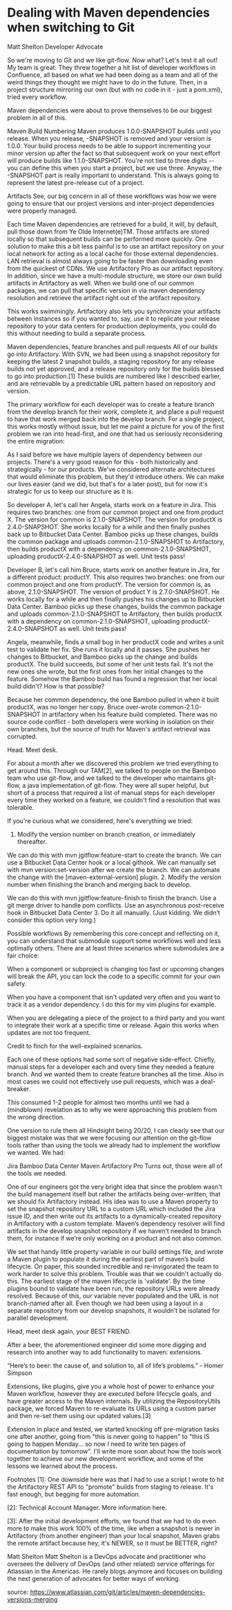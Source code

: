 # Dealing with Maven dependencies when switching to Git
Matt Shelton
Developer Advocate

So we're moving to Git and we like git-flow. Now what? Let's test it all out! My team is great. They threw together a hit list of developer workflows in Confluence, all based on what we had been doing as a team and all of the weird things they thought we might have to do in the future. Then, in a project structure mirroring our own (but with no code in it - just a pom.xml), tried every workflow.

Maven dependencies were about to prove themselves to be our biggest problem in all of this.

Maven Build Numbering Maven produces 1.0.0-SNAPSHOT builds until you release. When you release, -SNAPSHOT is removed and your version is 1.0.0. Your build process needs to be able to support incrementing your minor version up after the fact so that subsequent work on your next effort will produce builds like 1.1.0-SNAPSHOT. You're not tied to three digits -- you can define this when you start a project, but we use three. Anyway, the -SNAPSHOT part is really important to understand. This is always going to represent the latest pre-release cut of a project.

Artifacts
See, our big concern in all of these workflows was how we were going to ensure that our project versions and inter-project dependencies were properly managed.

Each time Maven dependencies are retrieved for a build, it will, by default, pull those down from Ye Olde Internet(e)TM. Those artifacts are stored locally so that subsequent builds can be performed more quickly. One solution to make this a bit less painful is to use an artifact repository on your local network for acting as a local cache for those external dependencies. LAN retrieval is almost always going to be faster than downloading even from the quickest of CDNs. We use Artifactory Pro as our artifact repository. In addition, since we have a multi-module structure, we store our own build artifacts in Artifactory as well. When we build one of our common packages, we can pull that specific version in via maven dependency resolution and retrieve the artifact right out of the artifact repository.

This works swimmingly. Artifactory also lets you synchronize your artifacts between instances so if you wanted to, say, use it to replicate your release repository to your data centers for production deployments, you could do this without needing to build a separate process.

Maven dependencies, feature branches and pull requests
All of our builds go into Artifactory. With SVN, we had been using a snapshot repository for keeping the latest 2 snapshot builds, a staging repository for any release builds not yet approved, and a release repository only for the builds blessed to go into production.[1] These builds are numbered like I described earlier, and are retrievable by a predictable URL pattern based on repository and version.

The primary workflow for each developer was to create a feature branch from the develop branch for their work, complete it, and place a pull request to have that work merged back into the develop branch. For a single project, this works mostly without issue, but let me paint a picture for you of the first problem we ran into head-first, and one that had us seriously reconsidering the entire migration:

As I said before we have multiple layers of dependency between our projects. There's a very good reason for this - both historically and strategically - for our products. We've considered alternate architectures that would eliminate this problem, but they'd introduce others. We can make our lives easier (and we did, but that's for a later post), but for now it's strategic for us to keep our structure as it is.

So developer A, let's call her Angela, starts work on a feature in Jira. This requires two branches: one from our common project and one from product X. The version for common is 2.1.0-SNAPSHOT. The version for productX is 2.4.0-SNAPSHOT. She works locally for a while and then finally pushes back up to Bitbucket Data Center. Bamboo picks up these changes, builds the common package and uploads common-2.1.0-SNAPSHOT to Artifactory, then builds productX with a dependency on common-2.1.0-SNAPSHOT, uploading productX-2.4.0-SNAPSHOT as well. Unit tests pass!

Developer B, let's call him Bruce, starts work on another feature in Jira, for a different product: productY. This also requires two branches: one from our common project and one from productY. The version for common is, as above, 2.1.0-SNAPSHOT. The version of product Y is 2.7.0-SNAPSHOT. He works locally for a while and then finally pushes his changes up to Bitbucket Data Center. Bamboo picks up these changes, builds the common package and uploads common-2.1.0-SNAPSHOT to Artifactory, then builds productX with a dependency on common-2.1.0-SNAPSHOT, uploading productX-2.4.0-SNAPSHOT as well. Unit tests pass!

Angela, meanwhile, finds a small bug in her productX code and writes a unit test to validate her fix. She runs it locally and it passes. She pushes her changes to Bitbucket, and Bamboo picks up the change and builds productX. The build succeeds, but some of her unit tests fail. It's not the new ones she wrote, but the first ones from her initial changes to the feature. Somehow the Bamboo build has found a regression that her local build didn't? How is that possible?

Because her common dependency, the one Bamboo pulled in when it built productX, was no longer her copy. Bruce over-wrote common-2.1.0-SNAPSHOT in artifactory when his feature build completed. There was no source code conflict - both developers were working in isolation on their own branches, but the source of truth for Maven's artifact retrieval was corrupted.

Head. Meet desk.

For about a month after we discovered this problem we tried everything to get around this. Through our TAM[2], we talked to people on the Bamboo team who use git-flow, and we talked to the developer who maintains git-flow, a java implementation of git-flow. They were all super helpful, but short of a process that required a list of manual steps for each developer every time they worked on a feature, we couldn't find a resolution that was tolerable.

If you're curious what we considered, here's everything we tried:

1. Modify the version number on branch creation, or immediately thereafter.

We can do this with mvn jgitflow:feature-start to create the branch.
We can use a Bitbucket Data Center hook or a local githook.
We can manually set with mvn version:set-version after we create the branch.
We can automate the change with the [maven-external-version] plugin.
2. Modify the version number when finishing the branch and merging back to develop.

We can do this with mvn jgitflow:feature-finish to finish the branch.
Use a git merge driver to handle pom conflicts.
Use an asynchronous post-receive hook in Bitbucket Data Center
3. Do it all manually. (Just kidding. We didn’t consider this option very long.)

Possible workflows
By remembering this core concept and reflecting on it, you can understand that submodule support some workflows well and less optimally others. There are at least three scenarios where submodules are a fair choice:

When a component or subproject is changing too fast or upcoming changes will break the API, you can lock the code to a specific commit for your own safety.

When you have a component that isn't updated very often and you want to track it as a vendor dependency. I do this for my vim plugins for example.

When you are delegating a piece of the project to a third party and you want to integrate their work at a specific time or release. Again this works when updates are not too frequent.

Credit to finch for the well-explained scenarios.

Each one of these options had some sort of negative side-effect. Chiefly, manual steps for a developer each and every time they needed a feature branch. And we wanted them to create feature branches all the time. Also in most cases we could not effectively use pull requests, which was a deal-breaker.

This consumed 1-2 people for almost two months until we had a (mindblown) revelation as to why we were approaching this problem from the wrong direction.

One version to rule them all
Hindsight being 20/20, I can clearly see that our biggest mistake was that we were focusing our attention on the git-flow tools rather than using the tools we already had to implement the workflow we wanted. We had:

Jira
Bamboo Data Center
Maven
Artifactory Pro
Turns out, those were all of the tools we needed.

One of our engineers got the very bright idea that since the problem wasn't the build management itself but rather the artifacts being over-written, that we should fix Artifactory instead. His idea was to use a Maven property to set the snapshot repository URL to a custom URL which included the Jira issue ID, and then write out its artifacts to a dynamically-created repository in Artifactory with a custom template. Maven’s dependency resolver will find artifacts in the develop snapshot repository if we haven’t needed to branch them, for instance if we’re only working on a product and not also common.

We set that handy little property variable in our build settings file, and wrote a Maven plugin to populate it during the earliest part of maven’s build lifecycle. On paper, this sounded incredible and re-invigorated the team to work harder to solve this problem. Trouble was that we couldn't actually do this. The earliest stage of the maven lifecycle is 'validate'. By the time plugins bound to validate have been run, the repository URLs were already resolved. Because of this, our variable never populated and the URL is not branch-named after all. Even though we had been using a layout in a separate repository from our develop snapshots, it wouldn’t be isolated for parallel development.

Head, meet desk again, your BEST FRIEND.

After a beer, the aforementioned engineer did some more digging and research into another way to add functionality to maven: extensions.

“Here’s to beer: the cause of, and solution to, all of life’s problems.” - Homer Simpson

Extensions, like plugins, give you a whole host of power to enhance your Maven workflow, however they are executed before lifecycle goals, and have greater access to the Maven internals. By utilizing the RepositoryUtils package, we forced Maven to re-evaluate its URLs using a custom parser and then re-set them using our updated values.[3]

Extension in place and tested, we started knocking off pre-migration tasks one after another, going from "this is never going to happen" to "this IS going to happen Monday... so now I need to write ten pages of documentation by tomorrow". I'll write more soon about how the tools work together to achieve our new development workflow, and some of the lessons we learned about the process.

Footnotes
[1]: One downside here was that I had to use a script I wrote to hit the Artifactory REST API to "promote" builds from staging to release. It's fast enough, but begging for more automation.

[2]: Technical Account Manager. More information here.

[3]: After the initial development efforts, we found that we had to do even more to make this work 100% of the time, like when a snapshot is newer in Artifactory (from another engineer) than your local snapshot, Maven grabs the remote artifact because hey, it's NEWER, so it must be BETTER, right?

Matt Shelton
Matt Shelton is a DevOps advocate and practitioner who oversees the delivery of DevOps (and other related) service offerings for Atlassian in the Americas. He rarely blogs anymore and focuses on building the next generation of advocates for better ways of working.


source:
https://www.atlassian.com/git/articles/maven-dependencies-versions-merging

